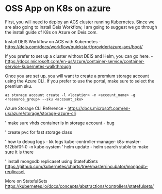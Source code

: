
# OSS App on K8s on azure

First, you will need to deploy an ACS cluster running Kubernetes.  Since we are also going to install Deis Workflow, I am going to suggest we go through the install guide of K8s on Azure on Deis.com. 

Install DEIS Workflow on ACS with Kubernetes - <https://deis.com/docs/workflow/quickstart/provider/azure-acs/boot/>

If you prefer to set up a cluster without DEIS and Helm, you can go here. - <https://docs.microsoft.com/en-us/azure/container-service/container-service-kubernetes-walkthrough>

Once you are set up, you will want to create a premium storage account using the Azure CLI.  If you prefer to use the portal, make sure to select the premium sku.

```
az storage account create -l <location> -n <account_name> -g <resource_group> --sku <account_sku>
```

Azure Storage CLI Reference - <https://docs.microsoft.com/en-us/azure/storage/storage-azure-cli>

' make sure vhds container is in storage account - bug

' create pvc for fast storage class

' how to debug logs - kk logs kube-controller-manager-k8s-master-512bbf0f-0 -n kube-system
' helm update - helm search stable to make sure it is there

' install mongodb replicaset using StatefulSets
https://github.com/kubernetes/charts/tree/master/incubator/mongodb-replicaset

More on StatefulSets
https://kubernetes.io/docs/concepts/abstractions/controllers/statefulsets/

